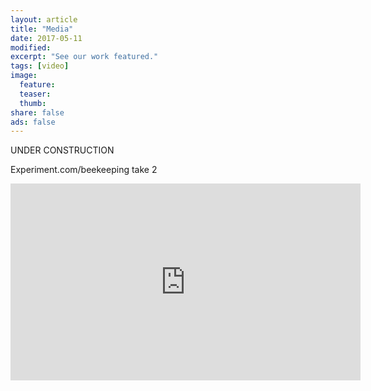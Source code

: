 ```yaml
---
layout: article
title: "Media"
date: 2017-05-11
modified:
excerpt: "See our work featured."
tags: [video]
image:
  feature:
  teaser:
  thumb:
share: false
ads: false
---
```


UNDER CONSTRUCTION

Experiment.com/beekeeping take 2
<iframe width="560" height="315" src="https://www.youtube.com/watch?v=jaxyO2EfST4" frameborder="0"> </iframe>


